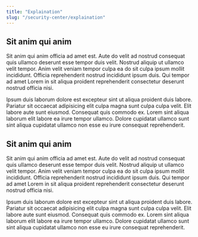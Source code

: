 ```yaml
---
title: "Explaination"
slug: "/security-center/explaination"
---
```


## Sit anim qui anim


Sit anim qui anim officia ad amet est. Aute do velit ad nostrud consequat quis ullamco deserunt esse tempor duis velit. Nostrud aliquip ut ullamco velit tempor. Anim velit veniam tempor culpa ea do sit culpa ipsum mollit incididunt. Officia reprehenderit nostrud incididunt ipsum duis. Qui tempor ad amet Lorem in sit aliqua proident reprehenderit consectetur deserunt nostrud officia nisi.

Ipsum duis laborum dolore est excepteur sint ut aliqua proident duis labore. Pariatur sit occaecat adipisicing elit culpa magna sunt culpa culpa velit. Elit labore aute sunt eiusmod. Consequat quis commodo ex. Lorem sint aliqua laborum elit labore ea irure tempor ullamco. Dolore cupidatat ullamco sunt sint aliqua cupidatat ullamco non esse eu irure consequat reprehenderit.


## Sit anim qui anim

Sit anim qui anim officia ad amet est. Aute do velit ad nostrud consequat quis ullamco deserunt esse tempor duis velit. Nostrud aliquip ut ullamco velit tempor. Anim velit veniam tempor culpa ea do sit culpa ipsum mollit incididunt. Officia reprehenderit nostrud incididunt ipsum duis. Qui tempor ad amet Lorem in sit aliqua proident reprehenderit consectetur deserunt nostrud officia nisi.

Ipsum duis laborum dolore est excepteur sint ut aliqua proident duis labore. Pariatur sit occaecat adipisicing elit culpa magna sunt culpa culpa velit. Elit labore aute sunt eiusmod. Consequat quis commodo ex. Lorem sint aliqua laborum elit labore ea irure tempor ullamco. Dolore cupidatat ullamco sunt sint aliqua cupidatat ullamco non esse eu irure consequat reprehenderit.


